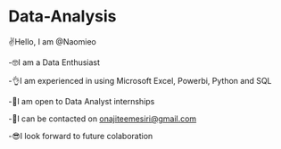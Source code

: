 # Data-Analysis
✌️Hello, I am @Naomieo

-🤓I am a Data Enthusiast

-👌I am experienced in using Microsoft Excel, Powerbi, Python and SQL

-🤗I am open to Data Analyst internships

-📧I can be contacted on onajiteemesiri@gmail.com

-😎I look forward to future colaboration
